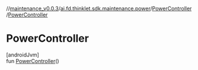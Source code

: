 //[maintenance_v0.0.3](../../../index.md)/[ai.fd.thinklet.sdk.maintenance.power](../index.md)/[PowerController](index.md)/[PowerController](-power-controller.md)

# PowerController

[androidJvm]\
fun [PowerController](-power-controller.md)()
